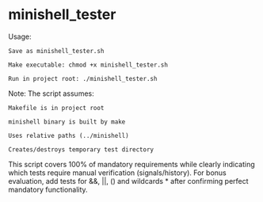 # minishell_tester

Usage:

    Save as minishell_tester.sh

    Make executable: chmod +x minishell_tester.sh

    Run in project root: ./minishell_tester.sh

Note: The script assumes:

    Makefile is in project root

    minishell binary is built by make

    Uses relative paths (../minishell)

    Creates/destroys temporary test directory

This script covers 100% of mandatory requirements while clearly indicating which tests require manual verification (signals/history).
For bonus evaluation, add tests for &&, ||, () and wildcards * after confirming perfect mandatory functionality.
